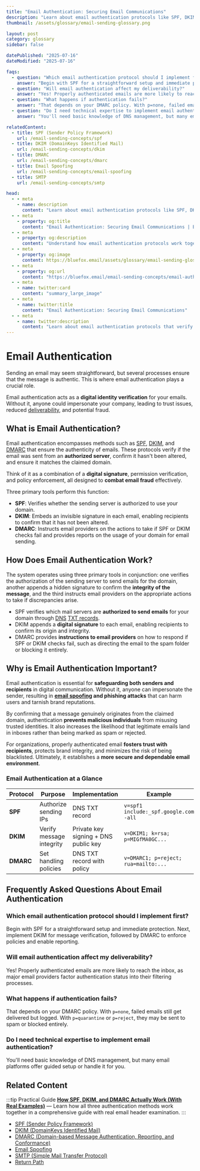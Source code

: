 ```yaml
---
title: "Email Authentication: Securing Email Communications"
description: "Learn about email authentication protocols like SPF, DKIM, and DMARC that verify sender identity and protect against email spoofing and phishing."
thumbnail: /assets/glossary/email-sending-glossary.png

layout: post
category: glossary
sidebar: false

datePublished: "2025-07-16"
dateModified: "2025-07-16"

faqs:
  - question: "Which email authentication protocol should I implement first?"
    answer: "Begin with SPF for a straightforward setup and immediate protection. Next, implement DKIM for message verification, followed by DMARC to enforce policies and enable reporting."
  - question: "Will email authentication affect my deliverability?"
    answer: "Yes! Properly authenticated emails are more likely to reach the inbox, as major email providers factor authentication status into their filtering processes."
  - question: "What happens if authentication fails?"
    answer: "That depends on your DMARC policy. With p=none, failed emails still get delivered but logged. With p=quarantine or p=reject, they may be sent to spam or blocked entirely."
  - question: "Do I need technical expertise to implement email authentication?"
    answer: "You'll need basic knowledge of DNS management, but many email platforms offer guided setup or handle it for you."

relatedContent:
  - title: SPF (Sender Policy Framework)
    url: /email-sending-concepts/spf
  - title: DKIM (DomainKeys Identified Mail)
    url: /email-sending-concepts/dkim
  - title: DMARC
    url: /email-sending-concepts/dmarc
  - title: Email Spoofing
    url: /email-sending-concepts/email-spoofing
  - title: SMTP
    url: /email-sending-concepts/smtp

head:
  - - meta
    - name: description
      content: "Learn about email authentication protocols like SPF, DKIM, and DMARC that verify sender identity and protect against email spoofing and phishing."
  - - meta
    - property: og:title
      content: "Email Authentication: Securing Email Communications | BlueFox Email"
  - - meta
    - property: og:description
      content: "Understand how email authentication protocols work together to verify sender identity and protect against email fraud."
  - - meta
    - property: og:image
      content: https://bluefox.email/assets/glossary/email-sending-glossary.png
  - - meta
    - property: og:url
      content: "https://bluefox.email/email-sending-concepts/email-authentication"
  - - meta
    - name: twitter:card
      content: "summary_large_image"
  - - meta
    - name: twitter:title
      content: "Email Authentication: Securing Email Communications"
  - - meta
    - name: twitter:description
      content: "Learn about email authentication protocols that verify sender identity and protect against email fraud."
---
```

<GlossaryNavigation/>

# Email Authentication

Sending an email may seem straightforward, but several processes ensure that the message is authentic. This is where email authentication plays a crucial role.

Email authentication acts as a **digital identity verification** for your emails. Without it, anyone could impersonate your company, leading to trust issues, reduced [deliverability](/email-sending-concepts/deliverability), and potential fraud.

## What is Email Authentication?

Email authentication encompasses methods such as [SPF](/email-sending-concepts/spf), [DKIM](/email-sending-concepts/dkim), and [DMARC](/email-sending-concepts/dmarc) that ensure the authenticity of emails. These protocols verify if the email was sent from an **authorized server**, confirm it hasn't been altered, and ensure it matches the claimed domain.

Think of it as a combination of a **digital signature**, permission verification, and policy enforcement, all designed to **combat email fraud** effectively.

Three primary tools perform this function:

- **SPF**: Verifies whether the sending server is authorized to use your domain.
- **DKIM**: Embeds an invisible signature in each email, enabling recipients to confirm that it has not been altered.
- **DMARC**: Instructs email providers on the actions to take if SPF or DKIM checks fail and provides reports on the usage of your domain for email sending.

## How Does Email Authentication Work?

The system operates using three primary tools in conjunction: one verifies the authorization of the sending server to send emails for the domain, another appends a hidden signature to confirm the **integrity of the message**, and the third instructs email providers on the appropriate actions to take if discrepancies arise.

- SPF verifies which mail servers are **authorized to send emails** for your domain through [DNS](/email-sending-concepts/dns) [TXT records](/email-sending-concepts/txt-record).
- DKIM appends a **digital signature** to each email, enabling recipients to confirm its origin and integrity.
- DMARC provides **instructions to email providers** on how to respond if SPF or DKIM checks fail, such as directing the email to the spam folder or blocking it entirely.

## Why is Email Authentication Important?

Email authentication is essential for **safeguarding both senders and recipients** in digital communication. Without it, anyone can impersonate the sender, resulting in **[email spoofing](/email-sending-concepts/email-spoofing) and phishing attacks** that can harm users and tarnish brand reputations.

By confirming that a message genuinely originates from the claimed domain, authentication **prevents malicious individuals** from misusing trusted identities. It also increases the likelihood that legitimate emails land in inboxes rather than being marked as spam or rejected.

For organizations, properly authenticated email **fosters trust with recipients**, protects brand integrity, and minimizes the risk of being blacklisted. Ultimately, it establishes a **more secure and dependable email environment**.

### Email Authentication at a Glance

| Protocol  | Purpose                  | Implementation                       | Example                               |
| --------- | ------------------------ | ------------------------------------ | ------------------------------------- |
| **SPF**   | Authorize sending IPs    | DNS TXT record                       | `v=spf1 include:_spf.google.com -all` |
| **DKIM**  | Verify message integrity | Private key signing + DNS public key | `v=DKIM1; k=rsa; p=MIGfMA0GC...`      |
| **DMARC** | Set handling policies    | DNS TXT record with policy           | `v=DMARC1; p=reject; rua=mailto:...`  |

## Frequently Asked Questions About Email Authentication

### Which email authentication protocol should I implement first?

Begin with SPF for a straightforward setup and immediate protection. Next, implement DKIM for message verification, followed by DMARC to enforce policies and enable reporting.

### Will email authentication affect my deliverability?

Yes! Properly authenticated emails are more likely to reach the inbox, as major email providers factor authentication status into their filtering processes.

### What happens if authentication fails?

That depends on your DMARC policy. With `p=none`, failed emails still get delivered but logged. With `p=quarantine` or `p=reject`, they may be sent to spam or blocked entirely.

### Do I need technical expertise to implement email authentication?

You'll need basic knowledge of DNS management, but many email platforms offer guided setup or handle it for you.

## Related Content

:::tip Practical Guide
**[How SPF, DKIM, and DMARC Actually Work (With Real Examples)](/posts/how-spf-dkim-and-dmarc-actually-work-with-real-examples)** — Learn how all three authentication methods work together in a comprehensive guide with real email header examination.
:::

- [SPF (Sender Policy Framework)](/email-sending-concepts/spf)
- [DKIM (DomainKeys Identified Mail)](/email-sending-concepts/dkim)
- [DMARC (Domain-based Message Authentication, Reporting, and Conformance)](/email-sending-concepts/dmarc)
- [Email Spoofing](/email-sending-concepts/email-spoofing)
- [SMTP (Simple Mail Transfer Protocol)](/email-sending-concepts/smtp)
- [Return Path](/email-sending-concepts/return-path)

<GlossaryCTA />
